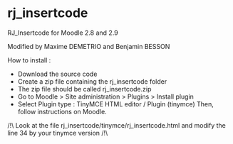 # rj_insertcode
RJ_Insertcode for Moodle 2.8 and 2.9

Modified by Maxime DEMETRIO and Benjamin BESSON

How to install :
- Download the source code
- Create a zip file containing the rj_insertcode folder
- The zip file should be called rj_insertcode.zip
- Go to Moodle > Site administration > Plugins > Install plugin
- Select Plugin type : TinyMCE HTML editor / Plugin (tinymce)
Then, follow instructions on Moodle.

/!\ Look at the file rj_insertcode/tinymce/rj_insertcode.html and modify the line 34 by your tinymce version /!\
